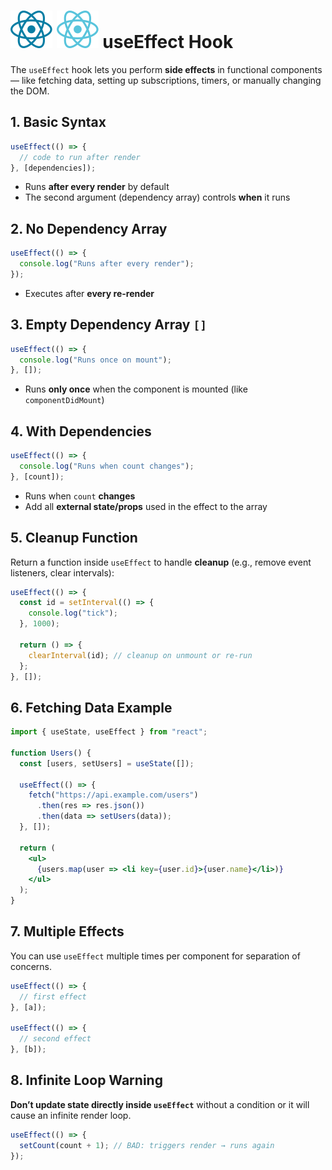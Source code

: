 # ![ ](../assets/react_light.svg#only-light) ![ ](../assets/react_dark.svg#only-dark) useEffect Hook

The `useEffect` hook lets you perform **side effects** in functional components — like fetching data, setting up subscriptions, timers, or manually changing the DOM.

## 1. Basic Syntax

```jsx
useEffect(() => {
  // code to run after render
}, [dependencies]);
```

* Runs **after every render** by default
* The second argument (dependency array) controls **when** it runs

## 2. No Dependency Array

```jsx
useEffect(() => {
  console.log("Runs after every render");
});
```

* Executes after **every re-render**

## 3. Empty Dependency Array `[]`

```jsx
useEffect(() => {
  console.log("Runs once on mount");
}, []);
```

* Runs **only once** when the component is mounted (like `componentDidMount`)

## 4. With Dependencies

```jsx
useEffect(() => {
  console.log("Runs when count changes");
}, [count]);
```

* Runs when `count` **changes**
* Add all **external state/props** used in the effect to the array

## 5. Cleanup Function

Return a function inside `useEffect` to handle **cleanup** (e.g., remove event listeners, clear intervals):

```jsx
useEffect(() => {
  const id = setInterval(() => {
    console.log("tick");
  }, 1000);

  return () => {
    clearInterval(id); // cleanup on unmount or re-run
  };
}, []);
```

## 6. Fetching Data Example

```jsx
import { useState, useEffect } from "react";

function Users() {
  const [users, setUsers] = useState([]);

  useEffect(() => {
    fetch("https://api.example.com/users")
      .then(res => res.json())
      .then(data => setUsers(data));
  }, []);

  return (
    <ul>
      {users.map(user => <li key={user.id}>{user.name}</li>)}
    </ul>
  );
}
```

## 7. Multiple Effects

You can use `useEffect` multiple times per component for separation of concerns.

```jsx
useEffect(() => {
  // first effect
}, [a]);

useEffect(() => {
  // second effect
}, [b]);
```

## 8. Infinite Loop Warning

**Don’t update state directly inside `useEffect`** without a condition or it will cause an infinite render loop.

```jsx
useEffect(() => {
  setCount(count + 1); // BAD: triggers render → runs again
});
```
